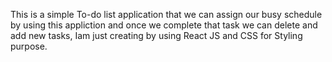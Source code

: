 This is a simple To-do list application that we can assign our busy schedule by using this appliction and once we complete that task we can delete and add new tasks,
Iam just creating by using React JS and CSS for Styling purpose.
